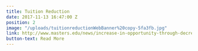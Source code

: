 ```yaml
---
title: Tuition Reduction
date: 2017-11-13 16:47:00 Z
position: 2
image: "/uploads/tuitionreductionWebBanner%20copy-5fa3fb.jpg"
link: http://www.masters.edu/news/increase-in-opportunity-through-decrease-in-tuition
button-text: Read More
---
```


